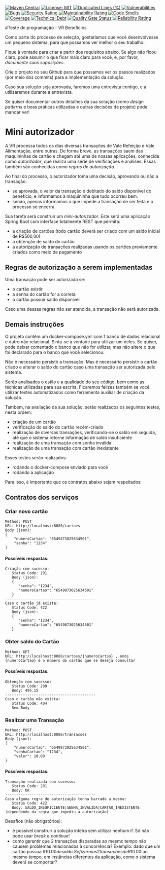 [![Maven Central](https://img.shields.io/maven-central/v/org.testng/testng.svg)](https://maven-badges.herokuapp.com/maven-central/org.testng/testng)
[![License: MIT](https://img.shields.io/badge/License-MIT-yellow.svg)](https://opensource.org/licenses/MIT)
[![Duplicated Lines (%)](https://sonarcloud.io/api/project_badges/measure?project=FlavioLimas_mini-autorizador&metric=duplicated_lines_density)](https://sonarcloud.io/summary/new_code?id=FlavioLimas_mini-autorizador)
[![Vulnerabilities](https://sonarcloud.io/api/project_badges/measure?project=FlavioLimas_mini-autorizador&metric=vulnerabilities)](https://sonarcloud.io/summary/new_code?id=FlavioLimas_mini-autorizador)
[![Bugs](https://sonarcloud.io/api/project_badges/measure?project=FlavioLimas_mini-autorizador&metric=bugs)](https://sonarcloud.io/summary/new_code?id=FlavioLimas_mini-autorizador)
[![Security Rating](https://sonarcloud.io/api/project_badges/measure?project=FlavioLimas_mini-autorizador&metric=security_rating)](https://sonarcloud.io/summary/new_code?id=FlavioLimas_mini-autorizador)
[![Maintainability Rating](https://sonarcloud.io/api/project_badges/measure?project=FlavioLimas_mini-autorizador&metric=sqale_rating)](https://sonarcloud.io/summary/new_code?id=FlavioLimas_mini-autorizador)
[![Code Smells](https://sonarcloud.io/api/project_badges/measure?project=FlavioLimas_mini-autorizador&metric=code_smells)](https://sonarcloud.io/summary/new_code?id=FlavioLimas_mini-autorizador)
[![Coverage](https://sonarcloud.io/api/project_badges/measure?project=FlavioLimas_mini-autorizador&metric=coverage)](https://sonarcloud.io/summary/new_code?id=FlavioLimas_mini-autorizador)
[![Technical Debt](https://sonarcloud.io/api/project_badges/measure?project=FlavioLimas_mini-autorizador&metric=sqale_index)](https://sonarcloud.io/summary/new_code?id=FlavioLimas_mini-autorizador)
[![Quality Gate Status](https://sonarcloud.io/api/project_badges/measure?project=FlavioLimas_mini-autorizador&metric=alert_status)](https://sonarcloud.io/summary/new_code?id=FlavioLimas_mini-autorizador)
[![Reliability Rating](https://sonarcloud.io/api/project_badges/measure?project=FlavioLimas_mini-autorizador&metric=reliability_rating)](https://sonarcloud.io/summary/new_code?id=FlavioLimas_mini-autorizador)

#Teste de programação - VR Benefícios

Como parte do processo de seleção, gostaríamos que você desenvolvesse um pequeno sistema, para que possamos ver melhor o seu trabalho.

Fique à vontade para criar a partir dos requisitos abaixo. Se algo não ficou claro, pode assumir o que ficar mais claro para você, e, por favor, *documente suas suposições*.

Crie o projeto no seu Github para que possamos ver os passos realizados (por meio dos commits) para a implementação da solução.

Caso sua solução seja aprovada, faremos uma entrevista contigo, e a utilizaremos durante a entrevista.

Se quiser documentar outros detalhes da sua solução (como *design patterns* e boas práticas utilizadas e outras decisões de projeto) pode mandar ver!

# Mini autorizador

A VR processa todos os dias diversas transações de Vale Refeição e Vale Alimentação, entre outras.
De forma breve, as transações saem das maquininhas de cartão e chegam até uma de nossas aplicações, conhecida como *autorizador*, que realiza uma série de verificações e análises. Essas também são conhecidas como *regras de autorização*. 

Ao final do processo, o autorizador toma uma decisão, aprovando ou não a transação: 
* se aprovada, o valor da transação é debitado do saldo disponível do benefício, e informamos à maquininha que tudo ocorreu bem. 
* senão, apenas informamos o que impede a transação de ser feita e o processo se encerra.

Sua tarefa será construir um *mini-autorizador*. Este será uma aplicação Spring Boot com interface totalmente REST que permita:

 * a criação de cartões (todo cartão deverá ser criado com um saldo inicial de R$500,00)
 * a obtenção de saldo do cartão
 * a autorização de transações realizadas usando os cartões previamente criados como meio de pagamento

## Regras de autorização a serem implementadas

Uma transação pode ser autorizada se:
   * o cartão existir
   * a senha do cartão for a correta
   * o cartão possuir saldo disponível

Caso uma dessas regras não ser atendida, a transação não será autorizada.

## Demais instruções

O projeto contém um docker-compose.yml com 1 banco de dados relacional e outro não relacional.
Sinta-se à vontade para utilizar um deles. Se quiser, pode deixar comentado o banco que não for utilizar, mas não altere o que foi declarado para o banco que você selecionou. 

Não é necessário persistir a transação. Mas é necessário persistir o cartão criado e alterar o saldo do cartão caso uma transação ser autorizada pelo sistema.

Serão analisados o estilo e a qualidade do seu código, bem como as técnicas utilizadas para sua escrita. Ficaremos felizes também se você utilizar testes automatizados como ferramenta auxiliar de criação da solução.

Também, na avaliação da sua solução, serão realizados os seguintes testes, nesta ordem:

 * criação de um cartão
 * verificação do saldo do cartão recém-criado
 * realização de diversas transações, verificando-se o saldo em seguida, até que o sistema retorne informação de saldo insuficiente
 * realização de uma transação com senha inválida
 * realização de uma transação com cartão inexistente

Esses testes serão realizados:
* rodando o docker-compose enviado para você
* rodando a aplicação 

Para isso, é importante que os contratos abaixo sejam respeitados:

## Contratos dos serviços

### Criar novo cartão
```
Method: POST
URL: http://localhost:8080/cartoes
Body (json):
{
    "numeroCartao": "6549873025634501",
    "senha": "1234"
}
```
#### Possíveis respostas:
```
Criação com sucesso:
   Status Code: 201
   Body (json):
   {
      "senha": "1234",
      "numeroCartao": "6549873025634501"
   } 
-----------------------------------------
Caso o cartão já exista:
   Status Code: 422
   Body (json):
   {
      "senha": "1234",
      "numeroCartao": "6549873025634501"
   } 
```

### Obter saldo do Cartão
```
Method: GET
URL: http://localhost:8080/cartoes/{numeroCartao} , onde {numeroCartao} é o número do cartão que se deseja consultar
```

#### Possíveis respostas:
```
Obtenção com sucesso:
   Status Code: 200
   Body: 495.15 
-----------------------------------------
Caso o cartão não exista:
   Status Code: 404 
   Sem Body
```

### Realizar uma Transação
```
Method: POST
URL: http://localhost:8080/transacoes
Body (json):
{
    "numeroCartao": "6549873025634501",
    "senhaCartao": "1234",
    "valor": 10.00
}
```

#### Possíveis respostas:
```
Transação realizada com sucesso:
   Status Code: 201
   Body: OK 
-----------------------------------------
Caso alguma regra de autorização tenha barrado a mesma:
   Status Code: 422 
   Body: SALDO_INSUFICIENTE|SENHA_INVALIDA|CARTAO_INEXISTENTE (dependendo da regra que impediu a autorização)
```

Desafios (não obrigatórios): 
 * é possível construir a solução inteira sem utilizar nenhum if. Só não pode usar *break* e *continue*! 
 * como garantir que 2 transações disparadas ao mesmo tempo não causem problemas relacionados à concorrência?
Exemplo: dado que um cartão possua R$10.00 de saldo. Se fizermos 2 transações de R$10.00 ao mesmo tempo, em instâncias diferentes da aplicação, como o sistema deverá se comportar?
